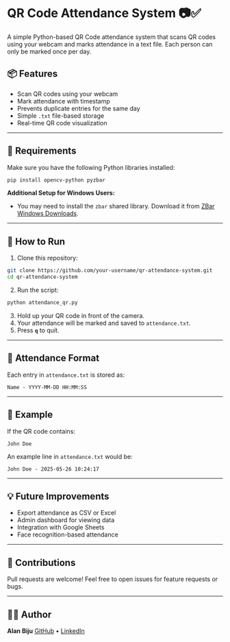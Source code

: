 
# QR Code Attendance System 📷✅

A simple Python-based QR Code attendance system that scans QR codes using your webcam and marks attendance in a text file. Each person can only be marked once per day.

## 📦 Features

- Scan QR codes using your webcam
- Mark attendance with timestamp
- Prevents duplicate entries for the same day
- Simple `.txt` file-based storage
- Real-time QR code visualization

---

## 🔧 Requirements

Make sure you have the following Python libraries installed:

```bash
pip install opencv-python pyzbar
````

**Additional Setup for Windows Users:**

* You may need to install the `zbar` shared library. Download it from [ZBar Windows Downloads](https://github.com/NaturalHistoryMuseum/pyzbar#windows).

---

## 🚀 How to Run

1. Clone this repository:

```bash
git clone https://github.com/your-username/qr-attendance-system.git
cd qr-attendance-system
```

2. Run the script:

```bash
python attendance_qr.py
```

3. Hold up your QR code in front of the camera.
4. Your attendance will be marked and saved to `attendance.txt`.
5. Press **`q`** to quit.

---

## 📝 Attendance Format

Each entry in `attendance.txt` is stored as:

```
Name - YYYY-MM-DD HH:MM:SS
```

---

## 📌 Example

If the QR code contains:

```
John Doe
```

An example line in `attendance.txt` would be:

```
John Doe - 2025-05-26 10:24:17
```

---

## 💡 Future Improvements

* Export attendance as CSV or Excel
* Admin dashboard for viewing data
* Integration with Google Sheets
* Face recognition-based attendance

---

## 🤝 Contributions

Pull requests are welcome! Feel free to open issues for feature requests or bugs.

---

## 👨‍💻 Author

**Alan Biju**
[GitHub](https://github.com/your-username) • [LinkedIn](https://linkedin.com/in/your-profile)

``` 
